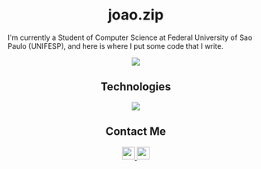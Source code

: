 <h1 align="center">joao.zip</h1>

I'm currently a Student of Computer Science at Federal University of Sao Paulo (UNIFESP), and here is where I put some code that I write.

<p align="center">
  <a href="https://github.com/anuraghazra/github-readme-stats">
    <img src="https://github-readme-stats.vercel.app/api?username=joao-zip&show_icons=true&theme=tokyonight" />
  </a>
</p>

## <div align="center">Technologies</div>
<p align="center">
  <a href="https://skillicons.dev">
    <img src="https://skillicons.dev/icons?i=c,cpp,py,js" />
  </a>
</p>

## <div align="center">Contact Me</div>
<div align="center">
  <a href="https://linkedin.com/in/joao-pedro-m-o/" target="_blank">
    <img src="https://img.shields.io/badge/LinkedIn-%230077B5.svg?logo=linkedin&logoColor=white" height="25">
  </a>
  <a href="mailto:oliveira.joao@unifesp.br" target="_blank">
    <img src="https://img.shields.io/badge/Gmail-D14836?style=flat&logo=gmail&logoColor=white" height="25">
  </a>
</div>
